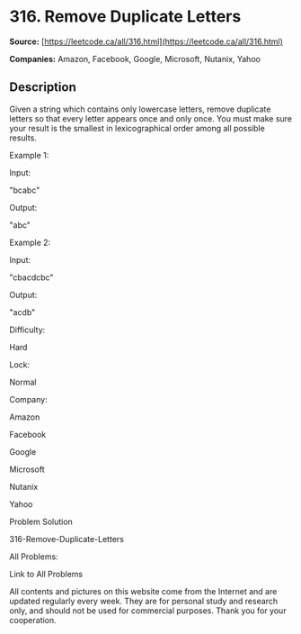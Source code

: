 # 316. Remove Duplicate Letters

**Source:** [https://leetcode.ca/all/316.html](https://leetcode.ca/all/316.html)

**Companies:** Amazon, Facebook, Google, Microsoft, Nutanix, Yahoo

## Description

Given a string which contains only lowercase letters, remove duplicate letters so that every
        letter appears once and only once. You must make sure your result is the smallest in
        lexicographical order among all possible results.

Example 1:

Input:

"bcabc"

Output:

"abc"

Example 2:

Input:

"cbacdcbc"

Output:

"acdb"

Difficulty:

Hard

Lock:

Normal

Company:

Amazon

Facebook

Google

Microsoft

Nutanix

Yahoo

Problem Solution

316-Remove-Duplicate-Letters

All Problems:

Link to All Problems

All contents and pictures on this website come from the Internet and are updated regularly every week. They are for personal study and research only, and should not be used for commercial purposes. Thank you for your cooperation.

